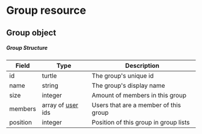 # Group resource

## Group object

##### Group Structure

| Field    | Type                         | Description                           |
|----------|------------------------------|---------------------------------------|
| id       | turtle                       | The group's unique id                 |
| name     | string                       | The group's display name              |
| size     | integer                      | Amount of members in this group       |
| members  | array of [user](User.md) ids | Users that are a member of this group |
| position | integer                      | Position of this group in group lists |